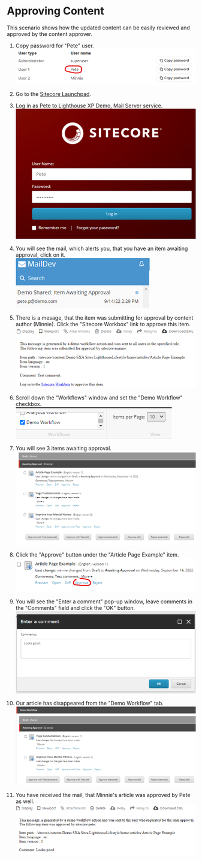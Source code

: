 # Approving Content

This scenario shows how the updated content can be easily reviewed and approved by the content approver.

1. Copy password for "Pete" user.
![](./media/image16.png)

1. Go to the [Sitecore Launchpad](https://{{demoName}}-cm.sitecoredemo.com/sitecore/login).

1. Log in as Pete to Lighthouse XP Demo, Mail Server service.
![](./media/image17.png)

1. You will see the mail, which alerts you, that you have an item awaiting approval, click on it.
![](./media/image19.png)

1. There is a mesage, that the item was submitting for approval by content author (Minnie). Click the "Sitecore Workbox" link to approve this item.
![](./media/image20.png)

1. Scroll down the "Workflows" window and set the "Demo Workflow" checkbox.
![](./media/image21.png)

1. You will see 3 items awaiting approval.
![](./media/image22.png)

1. Click the "Approve" button under the "Article Page Example" item.
![](./media/image23.png)

1. You will see the "Enter a comment" pop-up window, leave comments in the "Comments" field and click the "OK" button.
![](./media/image24.png)

1. Our article has disappeared from the "Demo Workflow" tab.
![](./media/image25.png)

1. You have received the mail, that Minnie's article was approved by Pete as well.
![](./media/image26.png)
